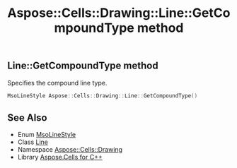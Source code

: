 ﻿---
title: Aspose::Cells::Drawing::Line::GetCompoundType method
linktitle: GetCompoundType
second_title: Aspose.Cells for C++ API Reference
description: 'Aspose::Cells::Drawing::Line::GetCompoundType method. Specifies the compound line type in C++.'
type: docs
weight: 600
url: /cpp/aspose.cells.drawing/line/getcompoundtype/
---
## Line::GetCompoundType method


Specifies the compound line type.

```cpp
MsoLineStyle Aspose::Cells::Drawing::Line::GetCompoundType()
```

## See Also

* Enum [MsoLineStyle](../../msolinestyle/)
* Class [Line](../)
* Namespace [Aspose::Cells::Drawing](../../)
* Library [Aspose.Cells for C++](../../../)
